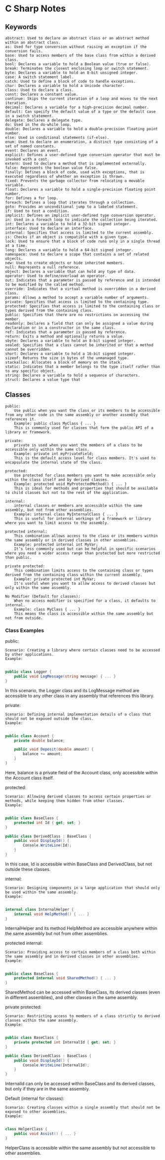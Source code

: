 # C Sharp Notes

## Keywords

    abstract: Used to declare an abstract class or an abstract method within an abstract class.
    as: Used for type conversion without raising an exception if the conversion fails.
    base: Used to access members of the base class from within a derived class.
    bool: Declares a variable to hold a Boolean value (true or false).
    break: Terminates the closest enclosing loop or switch statement.
    byte: Declares a variable to hold an 8-bit unsigned integer.
    case: A switch statement label.
    catch: Used to define a block of code to handle exceptions.
    char: Declares a variable to hold a Unicode character.
    class: Used to declare a class.
    const: Declares a constant value.
    continue: Skips the current iteration of a loop and moves to the next iteration.
    decimal: Declares a variable for a high-precision decimal number.
    default: Can specify the default value of a type or the default case in a switch statement.
    delegate: Declares a delegate type.
    do: Used in the do-while loop.
    double: Declares a variable to hold a double-precision floating point number.
    else: Used in conditional statements (if-else).
    enum: Used to declare an enumeration, a distinct type consisting of a set of named constants.
    event: Declares an event.
    explicit: Defines a user-defined type conversion operator that must be invoked with a cast.
    extern: Used to declare a method that is implemented externally.
    false: Represents the boolean value false.
    finally: Defines a block of code, used with exceptions, that is executed regardless of whether an exception is thrown.
    fixed: Prevents the garbage collector from relocating a movable variable.
    float: Declares a variable to hold a single-precision floating point number.
    for: Defines a for loop.
    foreach: Defines a loop that iterates through a collection.
    goto: Provides an unconditional jump to a labeled statement.
    if: Used to test a condition.
    implicit: Defines an implicit user-defined type conversion operator.
    in: Used in a foreach loop to indicate the collection being iterated.
    int: Declares a variable to hold a 32-bit signed integer.
    interface: Used to declare an interface.
    internal: Specifies that access is limited to the current assembly.
    is: Checks if an object is compatible with a given type.
    lock: Used to ensure that a block of code runs only in a single thread at a time.
    long: Declares a variable to hold a 64-bit signed integer.
    namespace: Used to declare a scope that contains a set of related objects.
    new: Used to create objects or hide inherited members.
    null: Represents a null reference.
    object: Declares a variable that can hold any type of data.
    operator: Used to define/overload an operator.
    out: Indicates that a parameter is passed by reference and is intended to be modified by the called method.
    override: Indicates that a virtual method is overridden in a derived class.
    params: Allows a method to accept a variable number of arguments.
    private: Specifies that access is limited to the containing type.
    protected: Specifies that access is limited to the containing class or types derived from the containing class.
    public: Specifies that there are no restrictions on accessing the member.
    readonly: Declares a field that can only be assigned a value during declaration or in a constructor in the same class.
    ref: Indicates that a parameter is passed by reference.
    return: Exits a method and optionally returns a value.
    sbyte: Declares a variable to hold an 8-bit signed integer.
    sealed: Specifies that a class cannot be inherited or that a method cannot be overridden.
    short: Declares a variable to hold a 16-bit signed integer.
    sizeof: Returns the size in bytes of the unmanaged type.
    stackalloc: Allocates a block of memory on the stack.
    static: Indicates that a member belongs to the type itself rather than to any specific object.
    string: Declares a variable to hold a sequence of characters.
    struct: Declares a value type that

## Classes

    public:
        Use public when you want the class or its members to be accessible from any other code in the same assembly or another assembly that references it.
        Example: public class MyClass { ... }
        This is commonly used for classes that form the public API of a library or framework.

    private:
        private is used when you want the members of a class to be accessible only within the same class.
        Example: private int myPrivateField;
        This is the default access level for class members. It's used to encapsulate the internal state of the class.

    protected:
        Use protected for class members you want to make accessible only within the class itself and by derived classes.
        Example: protected void MyProtectedMethod() { ... }
        This is ideal for methods and properties that should be available to child classes but not to the rest of the application.

    internal:
        internal classes or members are accessible within the same assembly, but not from other assemblies.
        Example: internal class MyInternalClass { ... }
        This is useful for internal workings of a framework or library where you want to limit access to the assembly.

    protected internal:
        This combination allows access to the class or its members within the same assembly or in derived classes in other assemblies.
        Example: protected internal int MyVar;
        It’s less commonly used but can be helpful in specific scenarios where you need a wider access range than protected but more restricted than public.

    private protected:
        This combination limits access to the containing class or types derived from the containing class within the current assembly.
        Example: private protected int MyVar;
        It's useful when you want to allow access to derived classes but only within the same assembly.

    No Modifier (Default for classes):
        When no access modifier is specified for a class, it defaults to internal.
        Example: class MyClass { ... }
        This means the class is accessible within the same assembly but not from outside.

### Class Examples

public:

    Scenario: Creating a library where certain classes need to be accessed by other applications.
    Example:

```csharp

public class Logger {
    public void LogMessage(string message) { ... }
}
```

In this scenario, the Logger class and its LogMessage method are accessible to any other class in any assembly that references this library.

private:

    Scenario: Defining internal implementation details of a class that should not be exposed outside the class.
    Example:

```csharp

public class Account {
    private double balance;

    public void Deposit(double amount) {
        balance += amount;
    }
}
```

Here, balance is a private field of the Account class, only accessible within the Account class itself.

protected:

    Scenario: Allowing derived classes to access certain properties or methods, while keeping them hidden from other classes.
    Example:

```csharp

public class BaseClass {
    protected int Id { get; set; }
}

public class DerivedClass : BaseClass {
    public void DisplayId() {
        Console.WriteLine(Id);
    }
}
```

In this case, Id is accessible within BaseClass and DerivedClass, but not outside these classes.

internal:

    Scenario: Designing components in a large application that should only be used within the same assembly.
    Example:

```csharp

internal class InternalHelper {
    internal void HelpMethod() { ... }
}
```

InternalHelper and its method HelpMethod are accessible anywhere within the same assembly but not from other assemblies.

protected internal:

    Scenario: Providing access to certain members of a class both within the same assembly and in derived classes in other assemblies.
    Example:

```csharp

public class BaseClass {
    protected internal void SharedMethod() { ... }
}
```

SharedMethod can be accessed within BaseClass, its derived classes (even in different assemblies), and other classes in the same assembly.

private protected:

    Scenario: Restricting access to members of a class strictly to derived classes within the same assembly.
    Example:

```csharp

public class BaseClass {
    private protected int InternalId { get; set; }
}

public class DerivedClass : BaseClass {
    public void DisplayId() {
        Console.WriteLine(InternalId);
    }
}
```

InternalId can only be accessed within BaseClass and its derived classes, but only if they are in the same assembly.

Default (internal for classes):

    Scenario: Creating classes within a single assembly that should not be exposed to other assemblies.
    Example:

```csharp

class HelperClass {
    public void Assist() { ... }
}
```

HelperClass is accessible within the same assembly but not accessible to other assemblies.
